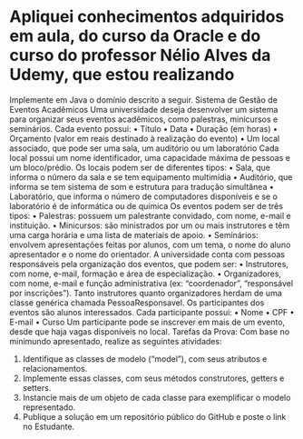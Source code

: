 # Apliquei conhecimentos adquiridos em aula, do curso da Oracle e do curso do professor Nélio Alves da Udemy, que estou realizando

Implemente em Java o domínio descrito a seguir.
Sistema de Gestão de Eventos Acadêmicos
Uma universidade deseja desenvolver um sistema para organizar seus eventos acadêmicos, como
palestras, minicursos e seminários. Cada evento possui:
• Título
• Data
• Duração (em horas)
• Orçamento (valor em reais destinado à realização do evento)
• Um local associado, que pode ser uma sala, um auditório ou um laboratório
Cada local possui um nome identificador, uma capacidade máxima de pessoas e um
bloco/prédio. Os locais podem ser de diferentes tipos:
• Sala, que informa o número da sala e se tem equipamento multimídia
• Auditório, que informa se tem sistema de som e estrutura para tradução simultânea
• Laboratório, que informa o número de computadores disponíveis e se o laboratório é de
informática ou de química
Os eventos podem ser de três tipos:
• Palestras: possuem um palestrante convidado, com nome, e-mail e instituição.
• Minicursos: são ministrados por um ou mais instrutores e têm uma carga horária e uma
lista de materiais de apoio.
• Seminários: envolvem apresentações feitas por alunos, com um tema, o nome do aluno
apresentador e o nome do orientador.
A universidade conta com pessoas responsáveis pela organização dos eventos, que podem ser:
• Instrutores, com nome, e-mail, formação e área de especialização.
• Organizadores, com nome, e-mail e função administrativa (ex: “coordenador”,
“responsável por inscrições”).
Tanto instrutores quanto organizadores herdam de uma classe genérica chamada
PessoaResponsavel.
Os participantes dos eventos são alunos interessados. Cada participante possui:
• Nome
• CPF
• E-mail
• Curso
Um participante pode se inscrever em mais de um evento, desde que haja vagas disponíveis no
local.
Tarefas da Prova:
Com base no minimundo apresentado, realize as seguintes atividades:
1. Identifique as classes de modelo (“model”), com seus atributos e relacionamentos.
2. Implemente essas classes, com seus métodos construtores, getters e setters.
3. Instancie mais de um objeto de cada classe para exemplificar o modelo representado.
4. Publique a solução em um repositório público do GitHub e poste o link no Estudante.
